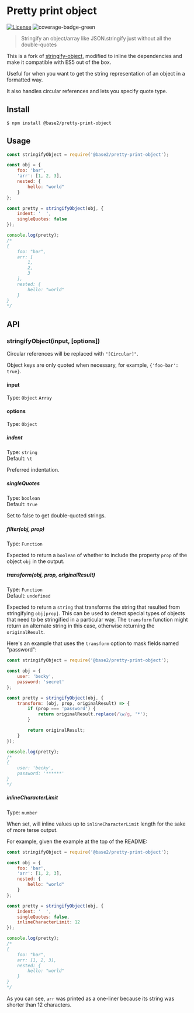 # Pretty print object
[![License][license-image]][license-url] ![coverage-badge-green]
 
> Stringify an object/array like JSON.stringify just without all the double-quotes

This is a fork of [stringify-object], modified to inline the dependencies and make it compatible with ES5 out of the box.

Useful for when you want to get the string representation of an object in a formatted way.

It also handles circular references and lets you specify quote type.


## Install

```
$ npm install @base2/pretty-print-object
```


## Usage

```js
const stringifyObject = require('@base2/pretty-print-object');

const obj = {
	foo: 'bar',
	'arr': [1, 2, 3],
	nested: {
		hello: "world"
	}
};

const pretty = stringifyObject(obj, {
	indent: '  ',
	singleQuotes: false
});

console.log(pretty);
/*
{
	foo: "bar",
	arr: [
		1,
		2,
		3
	],
	nested: {
		hello: "world"
	}
}
*/
```


## API

### stringifyObject(input, [options])

Circular references will be replaced with `"[Circular]"`.

Object keys are only quoted when necessary, for example, `{'foo-bar': true}`.

#### input

Type: `Object` `Array`

#### options

Type: `Object`

##### indent

Type: `string`<br>
Default: `\t`

Preferred indentation.

##### singleQuotes

Type: `boolean`<br>
Default: `true`

Set to false to get double-quoted strings.

##### filter(obj, prop)

Type: `Function`

Expected to return a `boolean` of whether to include the property `prop` of the object `obj` in the output.

##### transform(obj, prop, originalResult)

Type: `Function`<br>
Default: `undefined`

Expected to return a `string` that transforms the string that resulted from stringifying `obj[prop]`. This can be used to detect special types of objects that need to be stringified in a particular way. The `transform` function might return an alternate string in this case, otherwise returning the `originalResult`.

Here's an example that uses the `transform` option to mask fields named "password":

```js
const stringifyObject = require('@base2/pretty-print-object');

const obj = {
	user: 'becky',
	password: 'secret'
};

const pretty = stringifyObject(obj, {
	transform: (obj, prop, originalResult) => {
		if (prop === 'password') {
			return originalResult.replace(/\w/g, '*');
		}

		return originalResult;
	}
});

console.log(pretty);
/*
{
	user: 'becky',
	password: '******'
}
*/
```


##### inlineCharacterLimit

Type: `number`

When set, will inline values up to `inlineCharacterLimit` length for the sake of more terse output.

For example, given the example at the top of the README:

```js
const stringifyObject = require('@base2/pretty-print-object');

const obj = {
	foo: 'bar',
	'arr': [1, 2, 3],
	nested: {
		hello: "world"
	}
};

const pretty = stringifyObject(obj, {
	indent: '  ',
	singleQuotes: false,
	inlineCharacterLimit: 12
});

console.log(pretty);
/*
{
	foo: "bar",
	arr: [1, 2, 3],
	nested: {
		hello: "world"
	}
}
*/
```

As you can see, `arr` was printed as a one-liner because its string was shorter than 12 characters.

[stringify-object]: https://www.npmjs.com/package/stringify-object
[coverage-badge-green]: https://img.shields.io/badge/Coverage-100%25-brightgreen.svg
[license-url]: https://opensource.org/licenses/BSD-2-Clause
[license-image]: https://img.shields.io/badge/License-BSD%202--Clause-orange.svg
